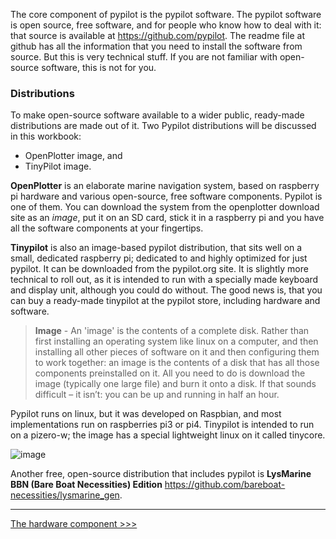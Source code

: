 The core component of pypilot is the pypilot software. The pypilot software is open source, free software, and for people who know how to deal with it: that source is available at https://github.com/pypilot. The readme file at github has all the information that you need to install the software from source. But this is very technical stuff. If you are not familiar with open-source software, this is not for you.

### Distributions
To make open-source software available to a wider public, ready-made distributions are made out of it. Two Pypilot distributions will be discussed in this workbook:
* OpenPlotter image, and
* TinyPilot image.

**OpenPlotter** is an elaborate marine navigation system, based on raspberry pi hardware and various open-source, free software components. Pypilot is one of them. You can download the system from the  openplotter download site as an _image_, put it on an SD card, stick it in a raspberry pi and you have all the software components at your fingertips. 

**Tinypilot** is also an image-based pypilot distribution, that sits well on a small, dedicated raspberry pi; dedicated to and highly optimized for just pypilot. It can be downloaded from the pypilot.org site. It is slightly more technical to roll out, as it is intended to run with a specially made keyboard and display unit, although you could do without. The good news is, that you can buy a ready-made tinypilot at the pypilot store, including hardware and software.

> **Image** - An 'image' is the contents of a complete disk. Rather than first installing an operating system like linux on a computer, and then installing all other pieces of software on it and then configuring them to work together: an image is the contents of a disk that has all those components preinstalled on it. All you need to do is download the image (typically one large file) and burn it onto a disk. If that sounds difficult – it isn’t: you can be up and running in half an hour.

Pypilot runs on linux, but it was developed on Raspbian, and most implementations run on raspberries pi3 or pi4. Tinypilot is intended to run on a pizero-w; the image has a special lightweight linux on it called tinycore.

![image](https://user-images.githubusercontent.com/17980560/110975408-ffb33b00-835f-11eb-90db-61a957d217cc.png)

Another free, open-source distribution that includes pypilot is **LysMarine BBN (Bare Boat Necessities) Edition** https://github.com/bareboat-necessities/lysmarine_gen.

***
[The hardware component >>>](The-hardware-component)